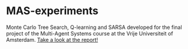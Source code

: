 # MAS-experiments
Monte Carlo Tree Search, Q-learning and SARSA developed for the final project of the Multi-Agent Systems course at the Vrije Universiteit of Amsterdam. [Take a look at the report!](https://github.com/montali/MAS-experiments/blob/main/Report.pdf)
